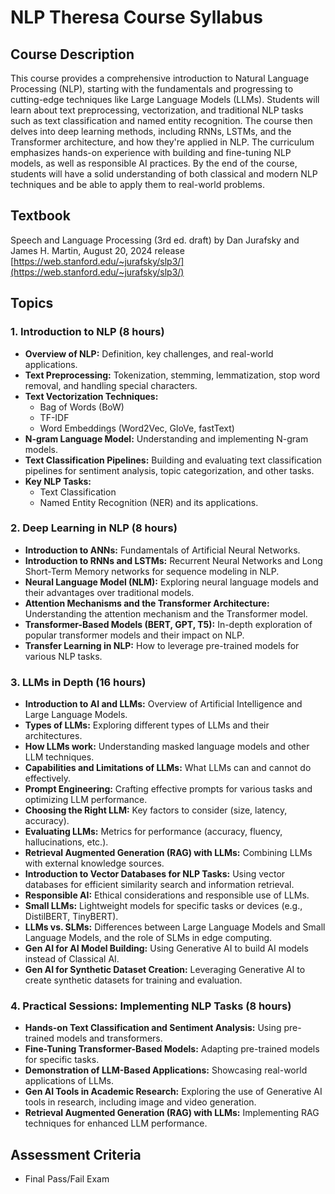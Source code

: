 # NLP Theresa Course Syllabus

## Course Description

This course provides a comprehensive introduction to Natural Language Processing (NLP), starting with the fundamentals and progressing to cutting-edge techniques like Large Language Models (LLMs). Students will learn about text preprocessing, vectorization, and traditional NLP tasks such as text classification and named entity recognition. The course then delves into deep learning methods, including RNNs, LSTMs, and the Transformer architecture, and how they're applied in NLP. The curriculum emphasizes hands-on experience with building and fine-tuning NLP models, as well as responsible AI practices. By the end of the course, students will have a solid understanding of both classical and modern NLP techniques and be able to apply them to real-world problems.

## Textbook

Speech and Language Processing (3rd ed. draft) by Dan Jurafsky and James H. Martin, August 20, 2024 release [https://web.stanford.edu/~jurafsky/slp3/](https://web.stanford.edu/~jurafsky/slp3/)

## Topics

### 1. Introduction to NLP (8 hours)

*   **Overview of NLP:** Definition, key challenges, and real-world applications.
*   **Text Preprocessing:** Tokenization, stemming, lemmatization, stop word removal, and handling special characters.
*   **Text Vectorization Techniques:**
    *   Bag of Words (BoW)
    *   TF-IDF
    *   Word Embeddings (Word2Vec, GloVe, fastText)
*   **N-gram Language Model:** Understanding and implementing N-gram models.
*   **Text Classification Pipelines:** Building and evaluating text classification pipelines for sentiment analysis, topic categorization, and other tasks.
*   **Key NLP Tasks:**
    *   Text Classification
    *   Named Entity Recognition (NER) and its applications.

### 2. Deep Learning in NLP (8 hours)

*   **Introduction to ANNs:** Fundamentals of Artificial Neural Networks.
*   **Introduction to RNNs and LSTMs:** Recurrent Neural Networks and Long Short-Term Memory networks for sequence modeling in NLP.
*   **Neural Language Model (NLM):** Exploring neural language models and their advantages over traditional models.
*   **Attention Mechanisms and the Transformer Architecture:** Understanding the attention mechanism and the Transformer model.
*   **Transformer-Based Models (BERT, GPT, T5):** In-depth exploration of popular transformer models and their impact on NLP.
*   **Transfer Learning in NLP:** How to leverage pre-trained models for various NLP tasks.

### 3. LLMs in Depth (16 hours)

*   **Introduction to AI and LLMs:** Overview of Artificial Intelligence and Large Language Models.
*   **Types of LLMs:** Exploring different types of LLMs and their architectures.
*   **How LLMs work:** Understanding masked language models and other LLM techniques.
*   **Capabilities and Limitations of LLMs:** What LLMs can and cannot do effectively.
*   **Prompt Engineering:** Crafting effective prompts for various tasks and optimizing LLM performance.
*   **Choosing the Right LLM:** Key factors to consider (size, latency, accuracy).
*   **Evaluating LLMs:** Metrics for performance (accuracy, fluency, hallucinations, etc.).
*   **Retrieval Augmented Generation (RAG) with LLMs:** Combining LLMs with external knowledge sources.
*   **Introduction to Vector Databases for NLP Tasks:** Using vector databases for efficient similarity search and information retrieval.
*   **Responsible AI:** Ethical considerations and responsible use of LLMs.
*   **Small LLMs:** Lightweight models for specific tasks or devices (e.g., DistilBERT, TinyBERT).
*   **LLMs vs. SLMs:** Differences between Large Language Models and Small Language Models, and the role of SLMs in edge computing.
*   **Gen AI for AI Model Building:** Using Generative AI to build AI models instead of Classical AI.
*   **Gen AI for Synthetic Dataset Creation:** Leveraging Generative AI to create synthetic datasets for training and evaluation.

### 4. Practical Sessions: Implementing NLP Tasks (8 hours)

*   **Hands-on Text Classification and Sentiment Analysis:** Using pre-trained models and transformers.
*   **Fine-Tuning Transformer-Based Models:** Adapting pre-trained models for specific tasks.
*   **Demonstration of LLM-Based Applications:** Showcasing real-world applications of LLMs.
*   **Gen AI Tools in Academic Research:** Exploring the use of Generative AI tools in research, including image and video generation.
*   **Retrieval Augmented Generation (RAG) with LLMs:** Implementing RAG techniques for enhanced LLM performance.

## Assessment Criteria

*   Final Pass/Fail Exam 
